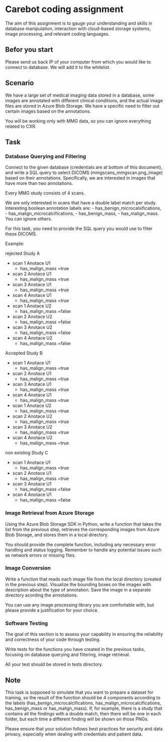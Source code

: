 # Carebot coding assignment

The aim of this assignment is to gauge your understanding and skills in database manipulation, interaction with cloud-based storage systems, image processing, and relevant coding languages.

## Befor you start

Please send us back IP of your computer from which you would like to connect to database. We will add it to the whitelist.

## Scenario

We have a large set of medical imaging data stored in a database, some images are annotated with different clinical conditions, and the actual image files are stored in Azure Blob Storage. We have a specific need to filter out certain images based on the annotations.

You will be working only with MMG data, so you can ignore everything related to CXR.

## Task

### Database Querying and Filtering

Connect to the given database (credentials are at bottom of this document), and write a SQL query to select DICOMS (mmgscans_mmgscan.png_image) based on their annotations. Specifically, we are interested in images that have more than two annotations.

Every MMG study consists of 4 scans.

We are only interested in scans that have a double label match per study.
Interesting boolean annotation labels are: - has_benign_microcalsifications, - has_malign_microcalcifications, - has_benign_mass, - has_malign_mass. You can ignore others.

For this task, you need to provide the SQL query you would use to filter these DICOMS.

Example:

rejected Study A

-   scan 1 Anotace U1
    -   has_malign_mass =true
-   scan 2 Anotace U1
    -   has_malign_mass =true
-   scan 3 Anotace U1
    -   has_malign_mass =true
-   scan 4 Anotace U1
    -   has_malign_mass =true
-   scan 1 Anotace U2
    -   has_malign_mass =false
-   scan 2 Anotace U2
    -   has_malign_mass =false
-   scan 3 Anotace U2
    -   has_malign_mass =false
-   scan 4 Anotace U2
    -   has_malign_mass =false

Accepted Study B

-   scan 1 Anotace U1
    -   has_malign_mass =true
-   scan 2 Anotace U1
    -   has_malign_mass =true
-   scan 3 Anotace U1
    -   has_malign_mass =true
-   scan 4 Anotace U1
    -   has_malign_mass =true
-   scan 1 Anotace U2
    -   has_malign_mass =true
-   scan 2 Anotace U2
    -   has_malign_mass =true
-   scan 3 Anotace U2
    -   has_malign_mass =true
-   scan 4 Anotace U2
    -   has_malign_mass =true

non existing Study C

-   scan 1 Anotace U1
    -   has_malign_mass =true
-   scan 2 Anotace U1
    -   has_malign_mass =true
-   scan 3 Anotace U1
    -   has_malign_mass =false
-   scan 4 Anotace U1
    -   has_malign_mass =false

### Image Retrieval from Azure Storage

Using the Azure Blob Storage SDK in Python, write a function that takes the list from the previous step, retrieves the corresponding images from Azure Blob Storage, and stores them in a local directory.

You should provide the complete function, including any necessary error handling and status logging. Remember to handle any potential issues such as network errors or missing files.

### Image Conversion

Write a function that reads each image file from the local directory (created in the previous step).
Visualize the bounding boxes on the images with description about the type of annotation.
Save the image in a separate directory acording the annotations.

You can use any image processing library you are comfortable with, but please provide a justification for your choice.

### Software Testing

The goal of this section is to assess your capability in ensuring the reliability and correctness of your code through testing.

Write tests for the functions you have created in the previous tasks, focusing on database querying and filtering, image retrieval.

All your test should be stored in tests directory.

## Note

This task is supposed to simulate that you want to prepare a dataset for training, so the result of the function should be 4 components according to the labels (has_benign_microcalcifications, has_malign_microcalcifications, has_benign_mass or has_malign_mass). If, for example, there is a study that contains all the findings with a double match, then there will be one in each folder, but each time a different finding will be shown on those PNGs.

Please ensure that your solution follows best practices for security and data privacy, especially when dealing with credentials and patient data.
